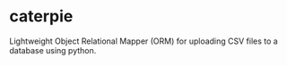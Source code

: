 # caterpie
Lightweight Object Relational Mapper (ORM) for uploading CSV files to a database using python.